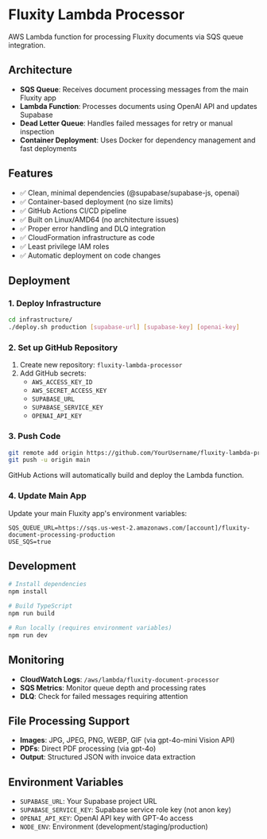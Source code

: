 # Fluxity Lambda Processor

AWS Lambda function for processing Fluxity documents via SQS queue integration.

## Architecture

- **SQS Queue**: Receives document processing messages from the main Fluxity app
- **Lambda Function**: Processes documents using OpenAI API and updates Supabase
- **Dead Letter Queue**: Handles failed messages for retry or manual inspection
- **Container Deployment**: Uses Docker for dependency management and fast deployments

## Features

- ✅ Clean, minimal dependencies (@supabase/supabase-js, openai)
- ✅ Container-based deployment (no size limits)
- ✅ GitHub Actions CI/CD pipeline
- ✅ Built on Linux/AMD64 (no architecture issues)
- ✅ Proper error handling and DLQ integration
- ✅ CloudFormation infrastructure as code
- ✅ Least privilege IAM roles
- ✅ Automatic deployment on code changes

## Deployment

### 1. Deploy Infrastructure

```bash
cd infrastructure/
./deploy.sh production [supabase-url] [supabase-key] [openai-key]
```

### 2. Set up GitHub Repository

1. Create new repository: `fluxity-lambda-processor`
2. Add GitHub secrets:
   - `AWS_ACCESS_KEY_ID`
   - `AWS_SECRET_ACCESS_KEY`
   - `SUPABASE_URL`
   - `SUPABASE_SERVICE_KEY`
   - `OPENAI_API_KEY`

### 3. Push Code

```bash
git remote add origin https://github.com/YourUsername/fluxity-lambda-processor.git
git push -u origin main
```

GitHub Actions will automatically build and deploy the Lambda function.

### 4. Update Main App

Update your main Fluxity app's environment variables:

```env
SQS_QUEUE_URL=https://sqs.us-west-2.amazonaws.com/[account]/fluxity-document-processing-production
USE_SQS=true
```

## Development

```bash
# Install dependencies
npm install

# Build TypeScript
npm run build

# Run locally (requires environment variables)
npm run dev
```

## Monitoring

- **CloudWatch Logs**: `/aws/lambda/fluxity-document-processor`
- **SQS Metrics**: Monitor queue depth and processing rates
- **DLQ**: Check for failed messages requiring attention

## File Processing Support

- **Images**: JPG, JPEG, PNG, WEBP, GIF (via gpt-4o-mini Vision API)
- **PDFs**: Direct PDF processing (via gpt-4o)
- **Output**: Structured JSON with invoice data extraction

## Environment Variables

- `SUPABASE_URL`: Your Supabase project URL
- `SUPABASE_SERVICE_KEY`: Supabase service role key (not anon key)
- `OPENAI_API_KEY`: OpenAI API key with GPT-4o access
- `NODE_ENV`: Environment (development/staging/production)